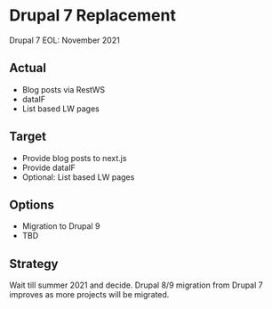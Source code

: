 Drupal 7 Replacement
====================

Drupal 7 EOL: November 2021

## Actual

* Blog posts via RestWS
* dataIF
* List based LW pages

## Target

* Provide blog posts to next.js
* Provide dataIF
* Optional: List based LW pages

## Options

* Migration to Drupal 9
* TBD

## Strategy

Wait till summer 2021 and decide. Drupal 8/9 migration from Drupal 7 improves as more projects will be migrated.
